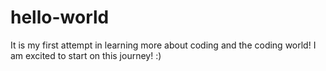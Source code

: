 # hello-world
It is my first attempt in learning more about coding and the coding world! I am excited to start on this journey! :)
